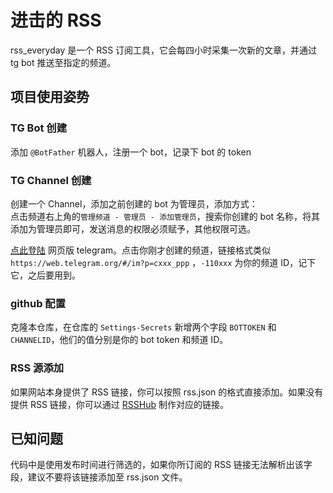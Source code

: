 # 进击的 RSS
rss_everyday 是一个 RSS 订阅工具，它会每四小时采集一次新的文章，并通过 tg bot 推送至指定的频道。

## 项目使用姿势

### TG Bot 创建
添加 `@BotFather` 机器人，注册一个 bot，记录下 bot 的 token  

### TG Channel 创建
创建一个 Channel，添加之前创建的 bot 为管理员，添加方式：  
点击频道右上角的`管理频道 - 管理员 - 添加管理员`，搜索你创建的 bot 名称，将其添加为管理员即可，发送消息的权限必须赋予，其他权限可选。  

[点此登陆](https://web.telegram.org) 网页版 telegram。点击你刚才创建的频道，链接格式类似 `https://web.telegram.org/#/im?p=cxxx_ppp` ，`-110xxx` 为你的频道 ID，记下它，之后要用到。  

### github 配置
克隆本仓库，在仓库的 `Settings-Secrets` 新增两个字段 `BOTTOKEN` 和 `CHANNELID`，他们的值分别是你的 bot token 和频道 ID。


### RSS 源添加

如果网站本身提供了 RSS 链接，你可以按照 rss.json 的格式直接添加。如果没有提供 RSS 链接，你可以通过 [RSSHub](https://docs.rsshub.app/) 制作对应的链接。

## 已知问题
代码中是使用发布时间进行筛选的，如果你所订阅的 RSS 链接无法解析出该字段，建议不要将该链接添加至 rss.json 文件。